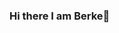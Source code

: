 ### Hi there I am Berke👋

<!--
**berkegenckaya/berkegenckaya** is a ✨ _special_ ✨ repository because its `README.md` (this file) appears on your GitHub profile.

Here are some ideas to get you started:

 '''🔭 I’m currently working on Frontend development and Blockchain technologies !
- 🌱 I’m currently learning ...
- 👯 I’m looking to collaborate on ...
- 🤔 I’m looking for help with ...
- 💬 Ask me about ...
- 📫 How to reach me: ...
- 😄 Pronouns: ...
- ⚡ Fun fact: ...
-->
